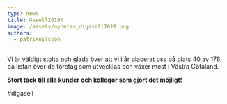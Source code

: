 ```yaml
---
type: news
title: Gasell2019!
image: /assets/nyheter_digasell2019.png
authors:
  - patriknilsson
---
```

Vi är väldigt stolta och glada över att vi i år placerat oss på plats 40 av 176 på listan över de företag som utvecklas och växer mest i Västra Götaland.

**Stort tack till alla kunder och kollegor som gjort det möjligt!**

\#digasell
